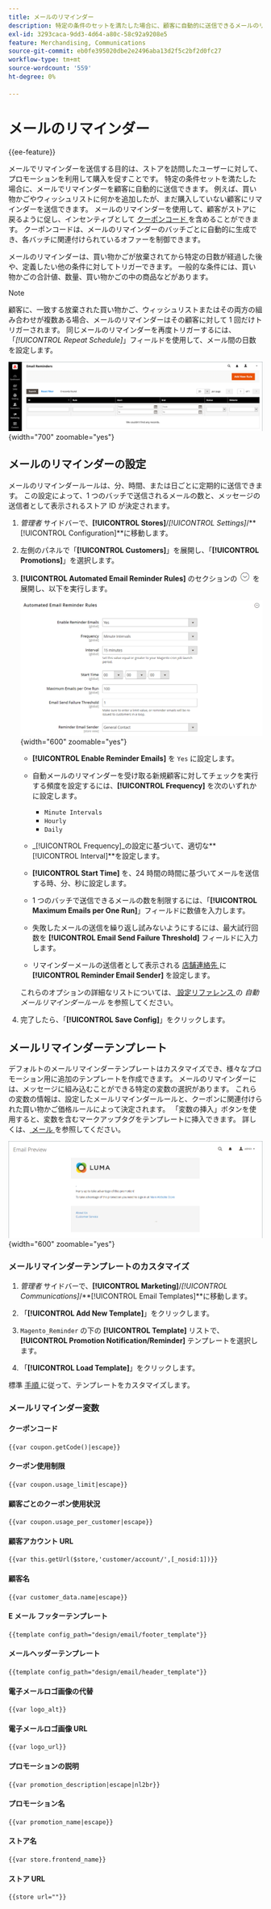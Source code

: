 ```yaml
---
title: メールのリマインダー
description: 特定の条件のセットを満たした場合に、顧客に自動的に送信できるメールのリマインダーについて説明します。
exl-id: 3293caca-9dd3-4d64-a80c-58c92a9208e5
feature: Merchandising, Communications
source-git-commit: eb0fe395020dbe2e2496aba13d2f5c2bf2d0fc27
workflow-type: tm+mt
source-wordcount: '559'
ht-degree: 0%

---
```


# メールのリマインダー

{{ee-feature}}

メールでリマインダーを送信する目的は、ストアを訪問したユーザーに対して、プロモーションを利用して購入を促すことです。 特定の条件セットを満たした場合に、メールでリマインダーを顧客に自動的に送信できます。 例えば、買い物かごやウィッシュリストに何かを追加したが、まだ購入していない顧客にリマインダーを送信できます。 メールのリマインダーを使用して、顧客がストアに戻るように促し、インセンティブとして [ クーポンコード ](price-rules-cart-coupon.md) を含めることができます。 クーポンコードは、メールのリマインダーのバッチごとに自動的に生成でき、各バッチに関連付けられているオファーを制御できます。

メールのリマインダーは、買い物かごが放棄されてから特定の日数が経過した後や、定義したい他の条件に対してトリガーできます。 一般的な条件には、買い物かごの合計値、数量、買い物かごの中の商品などがあります。

>[!NOTE]
>
>顧客に、一致する放棄された買い物かご、ウィッシュリストまたはその両方の組み合わせが複数ある場合、メールのリマインダーはその顧客に対して 1 回だけトリガーされます。 同じメールのリマインダーを再度トリガーするには、「_[!UICONTROL Repeat Schedule]_」フィールドを使用して、メール間の日数を設定します。

![ メールのリマインダー ](./assets/email-reminders.png){width="700" zoomable="yes"}

## メールのリマインダーの設定

メールのリマインダールールは、分、時間、または日ごとに定期的に送信できます。 この設定によって、1 つのバッチで送信されるメールの数と、メッセージの送信者として表示されるストア ID が決定されます。

1. _管理者_ サイドバーで、**[!UICONTROL Stores]**/_[!UICONTROL Settings]_/**[!UICONTROL Configuration]**に移動します。

1. 左側のパネルで「**[!UICONTROL Customers]**」を展開し、「**[!UICONTROL Promotions]**」を選択します。

1. **[!UICONTROL Automated Email Reminder Rules]** のセクションの ![ 展開セレクター ](../assets/icon-display-expand.png) を展開し、以下を実行します。

   ![ 顧客設定 – 自動メールリマインダールール ](../configuration-reference/customers/assets/promotions-automated-email-reminder-rules.png){width="600" zoomable="yes"}

   - **[!UICONTROL Enable Reminder Emails]** を `Yes` に設定します。

   - 自動メールのリマインダーを受け取る新規顧客に対してチェックを実行する頻度を設定するには、**[!UICONTROL Frequency]** を次のいずれかに設定します。

      - `Minute Intervals`
      - `Hourly`
      - `Daily`

   - _[!UICONTROL Frequency]_の設定に基づいて、適切な&#x200B;**[!UICONTROL Interval]**を設定します。

   - **[!UICONTROL Start Time]** を、24 時間の時間に基づいてメールを送信する時、分、秒に設定します。

   - 1 つのバッチで送信できるメールの数を制限するには、「**[!UICONTROL Maximum Emails per One Run]**」フィールドに数値を入力します。

   - 失敗したメールの送信を繰り返し試みないようにするには、最大試行回数を **[!UICONTROL Email Send Failure Threshold]** フィールドに入力します。

   - リマインダーメールの送信者として表示される [ 店舗連絡先 ](../getting-started/store-details.md#store-email-addresses) に **[!UICONTROL Reminder Email Sender]** を設定します。

   これらのオプションの詳細なリストについては、[ 設定リファレンス ](../configuration-reference/customers/promotions.md#automated-email-reminder-rules) の _自動メールリマインダールール_ を参照してください。

1. 完了したら、「**[!UICONTROL Save Config]**」をクリックします。

## メールリマインダーテンプレート

デフォルトのメールリマインダーテンプレートはカスタマイズでき、様々なプロモーション用に追加のテンプレートを作成できます。 メールのリマインダーには、メッセージに組み込むことができる特定の変数の選択があります。 これらの変数の情報は、設定したメールリマインダールールと、クーポンに関連付けられた買い物かご価格ルールによって決定されます。 「変数の挿入」ボタンを使用すると、変数を含むマークアップタグをテンプレートに挿入できます。 詳しくは、[ メール ](../systems/email-templates.md) を参照してください。

![ メールリマインダーのプレビュー ](./assets/email-reminder-preview-promotion-template.png){width="600" zoomable="yes"}

### メールリマインダーテンプレートのカスタマイズ

1. _管理者_ サイドバーで、**[!UICONTROL Marketing]**/_[!UICONTROL Communications]_/**[!UICONTROL Email Templates]**に移動します。

1. 「**[!UICONTROL Add New Template]**」をクリックします。

1. `Magento_Reminder` の下の **[!UICONTROL Template]** リストで、**[!UICONTROL Promotion Notification/Reminder]** テンプレートを選択します。

1. 「**[!UICONTROL Load Template]**」をクリックします。

標準 [ 手順 ](../systems/email-template-custom.md) に従って、テンプレートをカスタマイズします。

### メールリマインダー変数

#### クーポンコード

```
{{var coupon.getCode()|escape}}
```

#### クーポン使用制限

```
{{var coupon.usage_limit|escape}}
```

#### 顧客ごとのクーポン使用状況

```
{{var coupon.usage_per_customer|escape}}
```

#### 顧客アカウント URL

```
{{var this.getUrl($store,'customer/account/',[_nosid:1])}}
```

#### 顧客名

```
{{var customer_data.name|escape}}
```

#### E メール フッターテンプレート

```
{{template config_path="design/email/footer_template"}}
```

#### メールヘッダーテンプレート

```
{{template config_path="design/email/header_template"}}
```

#### 電子メールロゴ画像の代替

```
{{var logo_alt}}
```

#### 電子メールロゴ画像 URL

```
{{var logo_url}}
```

#### プロモーションの説明

```
{{var promotion_description|escape|nl2br}}
```

#### プロモーション名

```
{{var promotion_name|escape}}
```

#### ストア名

```
{{var store.frontend_name}}
```

#### ストア URL

```
{{store url=""}}
```
